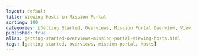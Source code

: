 ```yaml
---
layout: default
title: Viewing Hosts in Mission Portal
sorting: 100
categories: [Getting Started, Overviews, Mission Portal Overview, Viewing Hosts in Mission Portal]
published: true
alias: getting-started-overviews-mission-portal-viewing-hosts.html
tags: [getting started, overviews, mission portal, hosts]
---
```






